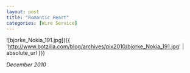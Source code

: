 ```yaml
---
layout: post
title: "Romantic Heart"
categories: [Wire Service]
---
```



![bjorke_Nokia_191.jpg]({{ 'http://www.botzilla.com/blog/archives/pix2010/bjorke_Nokia_191.jpg' | absolute_url }})


<i>December 2010</i>
